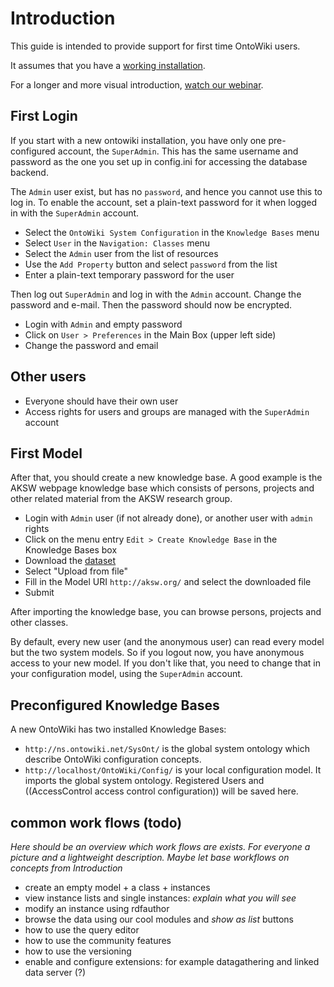 # Introduction
This guide is intended to provide support for first time OntoWiki users.

It assumes that you have a [working installation](GetOntowikiUsers).

For a longer and more visual introduction, [watch our webinar](http://www.youtube.com/watch?v=vP1UDKeZsQk).

## First Login
If you start with a new ontowiki installation, you have only one pre-configured account, the `SuperAdmin`. This has the same username and password as the one you set up in config.ini for accessing the database backend.

The `Admin` user exist, but has no `password`, and hence you cannot use this to log in. To enable the account, set a plain-text password for it when logged in with the `SuperAdmin` account. 

* Select the `OntoWiki System Configuration` in the `Knowledge Bases` menu
* Select `User` in the `Navigation: Classes` menu
* Select the `Admin` user from the list of resources
* Use the `Add Property` button and select `password` from the list
* Enter a plain-text temporary password for the user

Then log out `SuperAdmin` and log in with the `Admin` account. Change the password and e-mail. Then the password should now be encrypted.

* Login with `Admin` and empty password
* Click on `User > Preferences` in the Main Box (upper left side)
* Change the password and email

## Other users
* Everyone should have their own user
* Access rights for users and groups are managed with the `SuperAdmin` account

## First Model
After that, you should create a new knowledge base.
A good example is the AKSW webpage knowledge base which consists of persons, projects and other related material from the AKSW research group.

* Login with `Admin` user (if not already done), or another user with `admin` rights
* Click on the menu entry `Edit > Create Knowledge Base` in the Knowledge Bases box
* Download the [dataset](https://raw.github.com/AKSW/aksw.org/master/site/data.rdf)
* Select "Upload from file"
* Fill in the Model URI `http://aksw.org/` and select the downloaded file
* Submit

After importing the knowledge base, you can browse persons, projects and other classes.

By default, every new user (and the anonymous user) can read every model but the two system models.
So if you logout now, you have anonymous access to your new model.
If you don't like that, you need to change that in your configuration model, using the `SuperAdmin` account.

## Preconfigured Knowledge Bases
A new OntoWiki has two installed Knowledge Bases:

* `http://ns.ontowiki.net/SysOnt/` is the global system ontology which describe OntoWiki configuration concepts.
* `http://localhost/OntoWiki/Config/` is your local configuration model. It imports the global system ontology. Registered Users and ((AccessControl access control configuration)) will be saved here.

## common work flows (todo)

_Here should be an overview which work flows are exists. For everyone a picture and a lightweight description. Maybe let base workflows on concepts from Introduction_

* create an empty model + a class + instances
* view instance lists and single instances: _explain what you will see_ 
* modify an instance using rdfauthor
* browse the data using our cool modules and _show as list_ buttons
* how to use the query editor
* how to use the community features
* how to use the versioning
* enable and configure extensions: for example datagathering and linked data server (?)